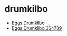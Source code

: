 # drumkilbo

 * [Eggs Drumkilbo](../../index/e/eggs-drumkilbo-364789.json)
 * [Eggs Drumkilbo 364789](../../index/e/eggs-drumkilbo-364789.json)
